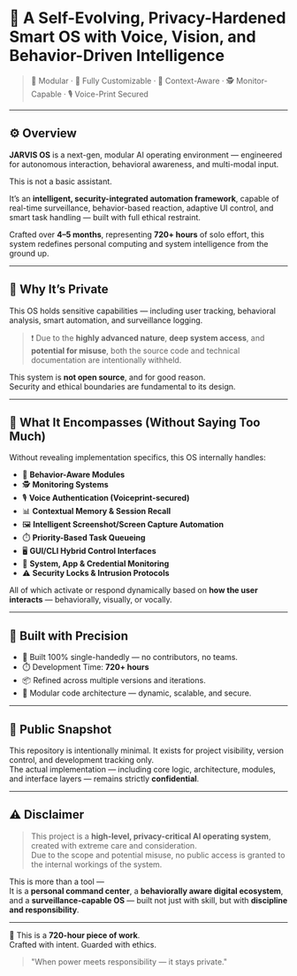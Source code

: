 <h1>🧠 A Self-Evolving, Privacy-Hardened Smart OS with Voice, Vision, and Behavior-Driven Intelligence  </h1>

> 🎯 Modular · 🧩 Fully Customizable · 🧠 Context-Aware · 🕵️ Monitor-Capable · 🎙️ Voice-Print Secured

---

## ⚙️ Overview

**JARVIS OS** is a next-gen, modular AI operating environment — engineered for autonomous interaction, behavioral awareness, and multi-modal input.

This is not a basic assistant.

It’s an **intelligent, security-integrated automation framework**, capable of real-time surveillance, behavior-based reaction, adaptive UI control, and smart task handling — built with full ethical restraint.

Crafted over **4–5 months**, representing **720+ hours** of solo effort, this system redefines personal computing and system intelligence from the ground up.

---

## 🔐 Why It’s Private

This OS holds sensitive capabilities — including user tracking, behavioral analysis, smart automation, and surveillance logging.

> ❗ Due to the **highly advanced nature**, **deep system access**, and **potential for misuse**, both the source code and technical documentation are intentionally withheld.

This system is **not open source**, and for good reason.  
Security and ethical boundaries are fundamental to its design.

---

## 🧰 What It Encompasses (Without Saying Too Much)

Without revealing implementation specifics, this OS internally handles:

- 🧠 **Behavior-Aware Modules**  
- 🕵️ **Monitoring Systems**
- 🎙️ **Voice Authentication (Voiceprint-secured)**
- 📊 **Contextual Memory & Session Recall**
- 🖼️ **Intelligent Screenshot/Screen Capture Automation**
- ⏱️ **Priority-Based Task Queueing**
- 🖥️ **GUI/CLI Hybrid Control Interfaces**
- 📁 **System, App & Credential Monitoring**
- ⚠️ **Security Locks & Intrusion Protocols**

All of which activate or respond dynamically based on **how the user interacts** — behaviorally, visually, or vocally.

---

## 🧪 Built with Precision

- 🔧 Built 100% single-handedly — no contributors, no teams.
- ⏱️ Development Time: **720+ hours**
- 📦 Refined across multiple versions and iterations.
- 🧩 Modular code architecture — dynamic, scalable, and secure.

---

## 👤 Public Snapshot

This repository is intentionally minimal. It exists for project visibility, version control, and development tracking only.  
The actual implementation — including core logic, architecture, modules, and interface layers — remains strictly **confidential**.

---

## ⚠️ Disclaimer

> This project is a **high-level, privacy-critical AI operating system**, created with extreme care and consideration.  
> Due to the scope and potential misuse, no public access is granted to the internal workings of the system.

This is more than a tool —  
It is a **personal command center**, a **behaviorally aware digital ecosystem**, and a **surveillance-capable OS** — built not just with skill, but with **discipline and responsibility**.

---

🧠 This is a **720-hour piece of work**.  
Crafted with intent. Guarded with ethics.

> "When power meets responsibility — it stays private."
